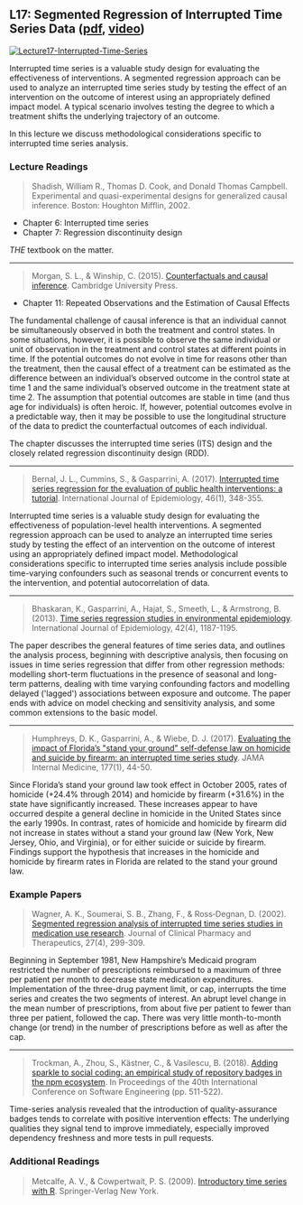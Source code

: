 ## L17: Segmented Regression of Interrupted Time Series Data ([pdf](../slides/17-time-series.pdf), [video](https://youtu.be/wuDfI71oPVs))

[![Lecture17-Interrupted-Time-Series](../assets/images/17-time-series.jpeg)](../slides/17-time-series.pdf)

Interrupted time series is a valuable study design for evaluating the effectiveness of interventions. A segmented regression approach can be used to analyze an interrupted time series study by testing the effect of an intervention on the outcome of interest using an appropriately defined impact model. A typical scenario involves testing the degree to which a treatment shifts the underlying trajectory of an outcome.

In this lecture we discuss methodological considerations specific to interrupted time series analysis.



### Lecture Readings


> Shadish, William R., Thomas D. Cook, and Donald Thomas Campbell. Experimental and quasi-experimental designs for generalized causal inference. Boston: Houghton Mifflin, 2002.

- Chapter 6: Interrupted time series
- Chapter 7: Regression discontinuity design

*THE* textbook on the matter.

---

> Morgan, S. L., & Winship, C. (2015). [Counterfactuals and causal inference](https://content.schweitzer-online.de/static/catalog_manager/live/media_files/representation/zd_std_orig__zd_schw_orig/023/777/881/9781107065079_foreword_pdf_1.pdf). Cambridge University Press.

- Chapter 11: Repeated Observations and the Estimation of Causal Effects 

The fundamental challenge of causal inference is that an individual cannot be simultaneously observed in both the treatment and control states. In some situations, however, it is possible to observe the same individual or unit of observation in the treatment and control states at different points in time. If the potential outcomes do not evolve in time for reasons other than the treatment, then the causal effect of a treatment can be estimated as the difference between an individual’s observed outcome in the control state at time 1 and the same individual’s observed outcome in the treatment state at time 2. The assumption that potential outcomes are stable in time (and thus age for individuals) is often heroic. If, however, potential outcomes evolve in a predictable way, then it may be possible to use the longitudinal structure of the data to predict the counterfactual outcomes of each individual.

The chapter discusses the interrupted time series (ITS) design and the closely related regression discontinuity design (RDD). 

---

> Bernal, J. L., Cummins, S., & Gasparrini, A. (2017). [Interrupted time series regression for the evaluation of public health interventions: a tutorial](https://core.ac.uk/download/pdf/42636401.pdf). International Journal of Epidemiology, 46(1), 348-355.

Interrupted time series is a valuable study design for evaluating the effectiveness of population-level health interventions. A segmented regression approach can be used to analyze an interrupted time series study by testing the effect of an intervention on the outcome of interest using an appropriately defined impact model. Methodological considerations specific to interrupted time series analysis include possible time-varying confounders such as seasonal trends or concurrent events to the intervention, and potential autocorrelation of data.

---

> Bhaskaran, K., Gasparrini, A., Hajat, S., Smeeth, L., & Armstrong, B. (2013). [Time series regression studies in environmental epidemiology](https://www.scienceopen.com/document_file/bf451389-6999-436d-a611-8899c4aa8730/PubMedCentral/bf451389-6999-436d-a611-8899c4aa8730.pdf). International Journal of Epidemiology, 42(4), 1187-1195.

The paper describes the general features of time series data, and outlines the analysis process, beginning with descriptive analysis, then focusing on issues in time series regression that differ from other regression methods: modelling short-term fluctuations in the presence of seasonal and long-term patterns, dealing with time varying confounding factors and modelling delayed ('lagged') associations between exposure and outcome. The paper ends with advice on model checking and sensitivity analysis, and some common extensions to the basic model.

---

> Humphreys, D. K., Gasparrini, A., & Wiebe, D. J. (2017). [Evaluating the impact of Florida’s "stand your ground" self-defense law on homicide and suicide by firearm: an interrupted time series study](https://researchonline.lshtm.ac.uk/id/eprint/3429596/1/Humphreysetal2016_JAMAInternMed.pdf). JAMA Internal Medicine, 177(1), 44-50.

Since Florida’s stand your ground law took effect in October 2005, rates of homicide (+24.4% through 2014) and homicide by firearm (+31.6%) in the state have significantly increased. 
These increases appear to have occurred despite a general decline in homicide in the United States since the early 1990s.
In contrast, rates of homicide and homicide by firearm did not increase in states without a stand your ground law (New York, New Jersey, Ohio, and Virginia), or for either suicide or suicide by firearm. 
Findings support the hypothesis that increases in the homicide and homicide by firearm rates in Florida are related to the stand your ground law. 



### Example Papers

> Wagner, A. K., Soumerai, S. B., Zhang, F., & Ross‐Degnan, D. (2002). [Segmented regression analysis of interrupted time series studies in medication use research](https://www.alnap.org/system/files/content/resource/files/main/segmented-regression-wagner-2002.pdf). Journal of Clinical Pharmacy and Therapeutics, 27(4), 299-309.

Beginning in September 1981, New Hampshire’s Medicaid program restricted the number of prescriptions reimbursed to a maximum of three per patient per month to decrease state medication expenditures. Implementation of the three-drug payment limit, or cap, interrupts the time series and creates the two segments of interest. An abrupt level change in the mean number of prescriptions, from about five per patient to fewer than three per patient, followed the cap. There was very little month-to-month change (or trend) in the number of prescriptions before as well as after the cap.

---

> Trockman, A., Zhou, S., Kästner, C., & Vasilescu, B. (2018). [Adding sparkle to social coding: an empirical study of repository badges in the npm ecosystem](https://cmustrudel.github.io/papers/icse18badges.pdf). In Proceedings of the 40th International Conference on Software Engineering (pp. 511-522).

Time-series analysis  revealed that the introduction of quality-assurance badges tends to correlate with positive intervention effects: The underlying qualities they signal tend to improve immediately, especially improved dependency freshness and more tests in pull requests.

### Additional Readings

> Metcalfe, A. V., & Cowpertwait, P. S. (2009). [Introductory time series with R](https://link.springer.com/book/10.1007%2F978-0-387-88698-5). Springer-Verlag New York.

